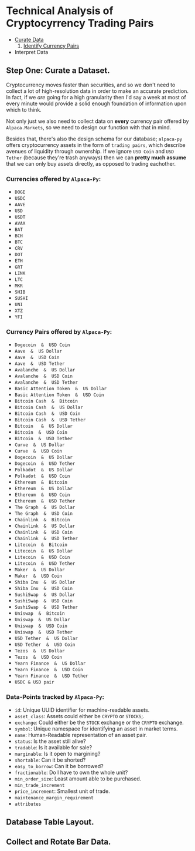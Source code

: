 # Technical Analysis of Cryptocyrrency Trading Pairs
- [Curate Data](#step-one-curate-a-dataset)
  1. [Identify Currency Pairs](#database-table-layout)
- Interpret Data

## Step One: Curate a Dataset.

Cryptocurrency moves faster than securities, and so we don't need to collect a lot of high-resolution
data in order to make an accurate prediction.  In fact, if we _are_ going for a high granularity then
I'd say a week at most of every minute would provide a solid enough foundation of information upon
which to think.

Not only just we also need to collect data on **every** currency pair offered by `Alpaca.Markets`, so
we need to design our function with that in mind.

Besides that, there's also the design schema for our database; `alpaca-py` offers cryptocurrency
assets in the form of `trading pairs`, which describe avenues of liquidity through ownership.
If we ignore `USD Coin` and `USD Tether` (because they're trash anyways) then we can
**pretty much assume** that we can only buy assets directly, as opposed to trading eachother.

### Currencies offered by `Alpaca-Py`:
- `DOGE`
- `USDC`
- `AAVE`
- `USD`
- `USDT`
- `AVAX`
- `BAT`
- `BCH`
- `BTC`
- `CRV`
- `DOT`
- `ETH`
- `GRT`
- `LINK`
- `LTC`
- `MKR`
- `SHIB`
- `SUSHI`
- `UNI`
- `XTZ`
- `YFI`

### Currency Pairs offered by `Alpaca-Py`:
- `Dogecoin  &  USD Coin`
- `Aave  &  US Dollar`
- `Aave  &  USD Coin`
- `Aave  &  USD Tether`
- `Avalanche  &  US Dollar`
- `Avalanche  &  USD Coin`
- `Avalanche  &  USD Tether`
- `Basic Attention Token  &  US Dollar`
- `Basic Attention Token  &  USD Coin`
- `Bitcoin Cash  &  Bitcoin `
- `Bitcoin Cash  &  US Dollar`
- `Bitcoin Cash  &  USD Coin`
- `Bitcoin Cash  &  USD Tether`
- `Bitcoin   &  US Dollar`
- `Bitcoin  &  USD Coin`
- `Bitcoin  &  USD Tether`
- `Curve  &  US Dollar`
- `Curve  &  USD Coin`
- `Dogecoin  &  US Dollar`
- `Dogecoin  &  USD Tether`
- `Polkadot  &  US Dollar`
- `Polkadot  &  USD Coin`
- `Ethereum  &  Bitcoin `
- `Ethereum  &  US Dollar`
- `Ethereum  &  USD Coin`
- `Ethereum  &  USD Tether`
- `The Graph  &  US Dollar`
- `The Graph  &  USD Coin`
- `Chainlink  &  Bitcoin `
- `Chainlink  &  US Dollar`
- `Chainlink  &  USD Coin`
- `Chainlink  &  USD Tether`
- `Litecoin  &  Bitcoin `
- `Litecoin  &  US Dollar`
- `Litecoin  &  USD Coin`
- `Litecoin  &  USD Tether`
- `Maker  &  US Dollar`
- `Maker  &  USD Coin`
- `Shiba Inu  &  US Dollar`
- `Shiba Inu  &  USD Coin`
- `SushiSwap  &  US Dollar`
- `SushiSwap  &  USD Coin`
- `SushiSwap  &  USD Tether`
- `Uniswap  &  Bitcoin`
- `Uniswap  &  US Dollar`
- `Uniswap  &  USD Coin`
- `Uniswap  &  USD Tether`
- `USD Tether  &  US Dollar`
- `USD Tether  &  USD Coin`
- `Tezos  &  US Dollar`
- `Tezos  &  USD Coin`
- `Yearn Finance  &  US Dollar`
- `Yearn Finance  &  USD Coin`
- `Yearn Finance  &  USD Tether`
- `USDC & USD pair`

### Data-Points tracked by `Alpaca-Py`:
- `id`: Unique UUID identifier for machine-readable assets.
- `asset_class`: Assets could either be `CRYPTO` or `STOCKS`;.
- `exchange`: Could either be the `STOCK` exchange or the `CRYPTO` exchange.
- `symbol`: Unique namespace for identifying an asset in market terms.
- `name`: Human-Readable representation of an asset pair.
- `status`: Is the asset still alive?
- `tradable`: Is it available for sale?
- `marginable`: Is it open to margining?
- `shortable`: Can it be shorted?
- `easy_to_borrow`: Can it be borrowed?
- `fractionable`: Do I have to own the whole unit?
- `min_order_size`: Least amount able to be purchased.
- `min_trade_increment`
- `price_increment`: Smallest unit of trade.
- `maintenance_margin_requirement`
- `attributes`

## Database Table Layout.
## Collect and Rotate Bar Data.
